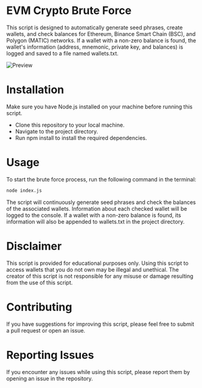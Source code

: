 # EVM Crypto Brute Force
This script is designed to automatically generate seed phrases, create wallets, and check balances for Ethereum, Binance Smart Chain (BSC), and Polygon (MATIC) networks. If a wallet with a non-zero balance is found, the wallet's information (address, mnemonic, private key, and balances) is logged and saved to a file named wallets.txt.

![Preview](https://github.com/cdw1p/evm-crypto-bruteforce/blob/main/preview.png?raw=true)

# Installation
Make sure you have Node.js installed on your machine before running this script.
- Clone this repository to your local machine.
- Navigate to the project directory.
- Run npm install to install the required dependencies.

# Usage
To start the brute force process, run the following command in the terminal:
```bash
node index.js
```

The script will continuously generate seed phrases and check the balances of the associated wallets. Information about each checked wallet will be logged to the console.
If a wallet with a non-zero balance is found, its information will also be appended to wallets.txt in the project directory.

# Disclaimer
This script is provided for educational purposes only. Using this script to access wallets that you do not own may be illegal and unethical. The creator of this script is not responsible for any misuse or damage resulting from the use of this script.

# Contributing
If you have suggestions for improving this script, please feel free to submit a pull request or open an issue.

# Reporting Issues
If you encounter any issues while using this script, please report them by opening an issue in the repository.